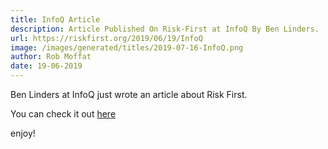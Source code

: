 ```yaml
---
title: InfoQ Article
description: Article Published On Risk-First at InfoQ By Ben Linders.
url: https://riskfirst.org/2019/06/19/InfoQ
image: /images/generated/titles/2019-07-16-InfoQ.png
author: Rob Moffat
date: 19-06-2019
---
```


Ben Linders at InfoQ just wrote an article about Risk First.  

You can check it out [here](https://www.infoq.com/articles/book-review-risk-free-software-development/)

enjoy!